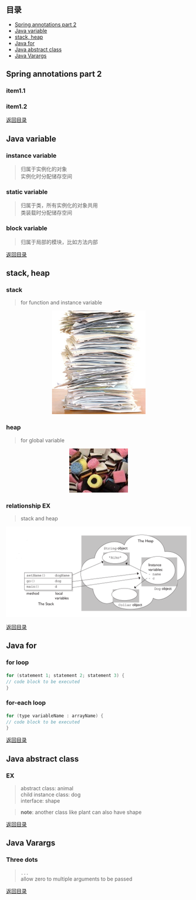 ## <span id="jump0">目录<span>
  
  * [Spring annotations part 2](#jump1)
  * [Java variable](#jump2)
  * [stack, heap](#jump3)
  * [Java for](#jump4)
  * [Java abstract class](#jump5)
  * [Java Varargs](#jump6)

## <span id="jump1">Spring annotations part 2<span>

  ### item1.1
 
  ### item1.2
  
[返回目录](#jump0)


## <span id="jump2">Java variable<span>
  
  ### instance variable
  > 归属于实例化的对象  
  > 实例化时分配储存空间
 
  ### static variable
  > 归属于类，所有实例化的对象共用   
  > 类装载时分配储存空间

  ### block variable
  > 归属于局部的模块，比如方法内部  
  

[返回目录](#jump0)

## <span id="jump3">stack, heap<span>
  
  ### stack
  > for function and instance variable
<p align="center">
  <img src="https://github.com/mylu314/blog/blob/main/images/stack.png">
<p>


  ### heap
  > for global variable
<p align="center">
  <img src="https://github.com/mylu314/blog/blob/main/images/heap.png">
<p>
  
  ### relationship EX
  > stack and heap
<p align="center">
  <img src="https://github.com/mylu314/blog/blob/main/images/stack%20and%20heap.png">
<p>
  
  
[返回目录](#jump0)

## <span id="jump4">Java for<span>
  
  ### for loop
  ```java
  for (statement 1; statement 2; statement 3) {
  // code block to be executed
}
  ```
 
  ### for-each loop
  ```java
  for (type variableName : arrayName) {
  // code block to be executed
}
  ```

[返回目录](#jump0)


## <span id="jump5">Java abstract class<span>
  
  ### EX
  > abstract class: animal  
  > child instance class: dog  
  > interface: shape  


  > **note**: another class like plant can also have shape   
  
[返回目录](#jump0)

## <span id="jump6">Java Varargs<span>

  ### Three dots
  > `...`  
  > allow zero to multiple arguments to be passed
 
  
[返回目录](#jump0)
